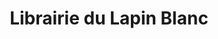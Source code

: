 ---
title: "Librairie du Lapin Blanc"
url: /le-mesnil-esnard/librairie-du-lapin-blanc/
shop: livres
---